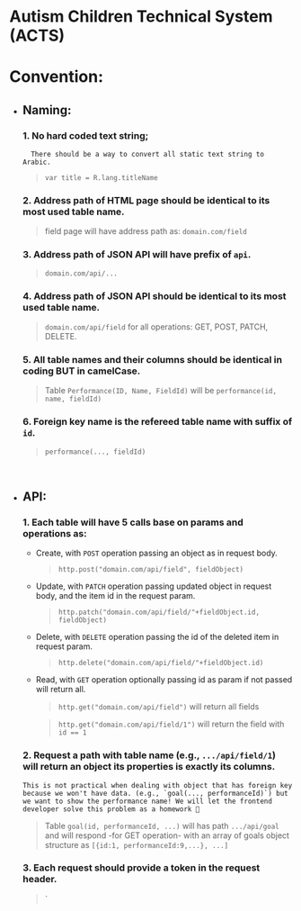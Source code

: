 # Autism Children Technical System (ACTS)

# Convention:
- ## **Naming**:
  ### **1.** No hard coded text string;  
        There should be a way to convert all static text string to Arabic.
    > `var title = R.lang.titleName`

  ### **2.** Address path of HTML page should be identical to its most used table name.
    > field page will have address path as: `domain.com/field`

  ### **3.** Address path of JSON API will have prefix of `api`.
    > `domain.com/api/...`
    
  ### **4.** Address path of JSON API should be identical to its most used table name.
    > `domain.com/api/field` for all operations: GET, POST, PATCH, DELETE.
  
  ### **5.** All table names and their columns should be identical in coding BUT in camelCase.
    > Table `Performance(ID, Name, FieldId)` will be `performance(id, name, fieldId)`

  ### **6.** Foreign key name is the refereed table name with suffix of `id`.
    > `performance(..., fieldId)`
    
  <br/>
- ## **API**:
  ### **1.** Each table will have 5 calls base on params and operations as:
    - Create, with `POST` operation passing an object as in request body.
      > `http.post("domain.com/api/field", fieldObject)`
    - Update, with `PATCH` operation passing updated object in request body, and the item id in the request param.
      > `http.patch("domain.com/api/field/"+fieldObject.id, fieldObject)`
    - Delete, with `DELETE` operation passing the id of the deleted item in request param.
      > `http.delete("domain.com/api/field/"+fieldObject.id)`
    - Read, with `GET` operation optionally passing id as param if not passed will return all.
      > `http.get("domain.com/api/field")` will return all fields
      
      > `http.get("domain.com/api/field/1")` will return the field with `id == 1`
      
  ### **2.** Request a path with table name (e.g., `.../api/field/1`) will return an object its properties is exactly its columns.
      This is not practical when dealing with object that has foreign key because we won't have data. (e.g., `goal(..., performanceId)`) but we want to show the performance name! We will let the frontend developer solve this problem as a homework 🙂
  > Table `goal(id, performanceId, ...)` will has path `.../api/goal` and will respond -for GET operation- with an array of goals object structure as `[{id:1, performanceId:9,...}, ...]`
  
  ### **3.** Each request should provide a token in the request header.
  > `